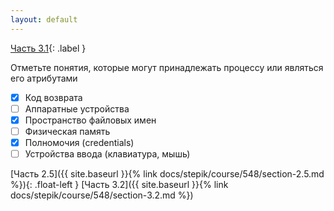 ```yaml
---
layout: default
---
```


<span>[Часть 3.1](){: .label }</span>

Отметьте понятия, которые могут принадлежать процессу или являться его атрибутами

- [x] Код возврата
- [ ] Аппаратные устройства
- [x] Пространство файловых имен
- [ ] Физическая память
- [x] Полномочия (credentials)
- [ ] Устройства ввода (клавиатура, мышь)

<span class="d-block text-right">
  [Часть 2.5]({{ site.baseurl }}{% link docs/stepik/course/548/section-2.5.md %}){: .float-left }
  [Часть 3.2]({{ site.baseurl }}{% link docs/stepik/course/548/section-3.2.md %})
</span>